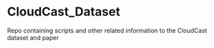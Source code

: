 # CloudCast_Dataset
Repo containing scripts and other related information to the CloudCast dataset and paper
